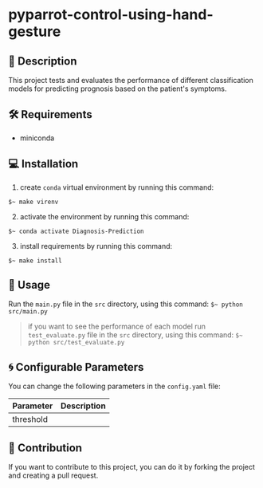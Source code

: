 # pyparrot-control-using-hand-gesture

## 📖 Description

This project tests and evaluates the performance of different classification models for predicting prognosis based on the 
patient's symptoms.


## 🛠️ Requirements

- miniconda


## 💻 Installation

1. create `conda` virtual environment by running this command:

```
$~ make virenv
```

2. activate the environment by running this command:

```
$~ conda activate Diagnosis-Prediction
```

3. install requirements by running this command:

```
$~ make install
```


## 📑 Usage

Run the `main.py` file in the `src` directory, using this command:
    ```
    $~ python src/main.py
    ```

> if you want to see the performance of each model run `test_evaluate.py` file in the `src` directory, using this command:
    ```
    $~ python src/test_evaluate.py
    ```


## 🌀 Configurable Parameters

You can change the following parameters in the `config.yaml` file:

| Parameter | Description |
|--|--|
|threshold |



## 🔼 Contribution

If you want to contribute to this project, you can do it by forking the project and creating a pull request.